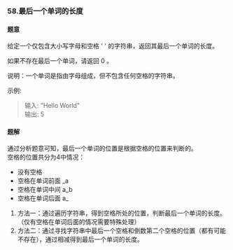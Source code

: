 ### 58.最后一个单词的长度
#### 题意
给定一个仅包含大小写字母和空格 ' ' 的字符串，返回其最后一个单词的长度。

如果不存在最后一个单词，请返回 0 。

说明：一个单词是指由字母组成，但不包含任何空格的字符串。

示例:  
> 输入: "Hello World"  
> 输出: 5  

#### 题解
通过分析题意可知，最后一个单词的位置是根据空格的位置来判断的。  
空格的位置共分为4中情况：  
 + 没有空格
 + 空格在单词前面  _a
 + 空格在单词中间 a_b
 + 空格在单词后面 a_
1. 方法一：通过遍历字符串，得到空格所处的位置，判断最后一个单词的长度。（仅有空格在单词后面的情况需要特殊处理）
2. 方法二：通过寻找字符串中最后一个空格和倒数第二个空格的位置（都有可能不存在），通过相减得到最后一个单词的长度。